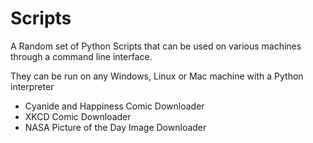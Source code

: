 Scripts
=======

A Random set of Python Scripts that can be used on various machines through
a command line interface.

They can be run on any Windows, Linux or Mac machine with a Python interpreter

* Cyanide and Happiness Comic Downloader
* XKCD Comic Downloader
* NASA Picture of the Day Image Downloader